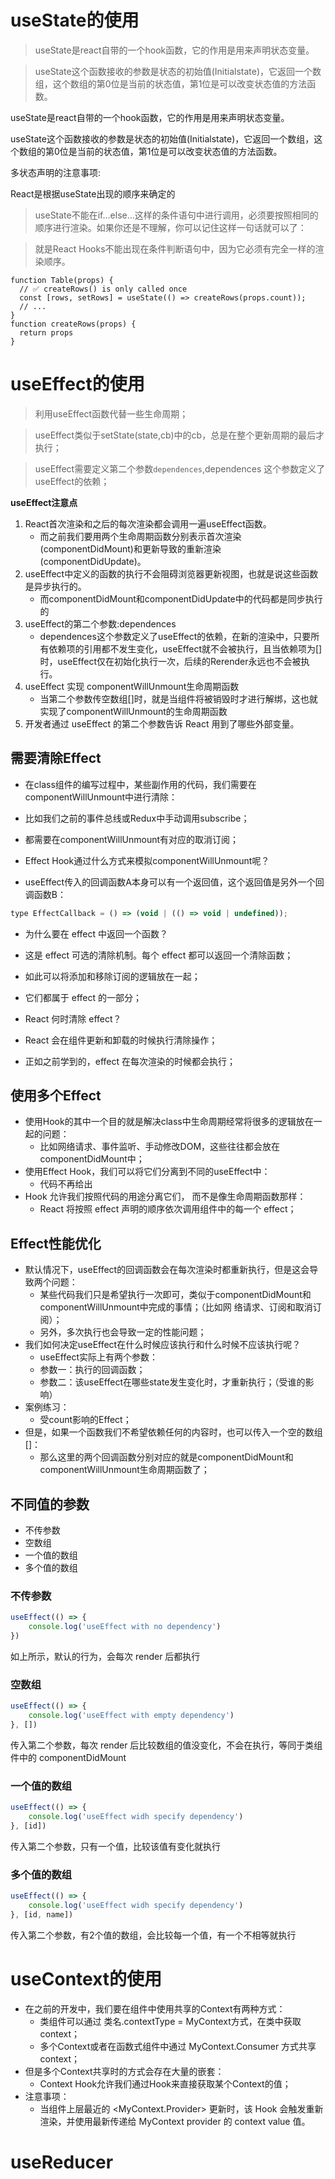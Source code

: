 # useState的使用

> useState是react自带的一个hook函数，它的作用是用来声明状态变量。

> useState这个函数接收的参数是状态的初始值(Initialstate)，它返回一个数组，这个数组的第0位是当前的状态值，第1位是可以改变状态值的方法函数。

useState是react自带的一个hook函数，它的作用是用来声明状态变量。

useState这个函数接收的参数是状态的初始值(Initialstate)，它返回一个数组，这个数组的第0位是当前的状态值，第1位是可以改变状态值的方法函数。

多状态声明的注意事项:

React是根据useState出现的顺序来确定的

> useState不能在if...else...这样的条件语句中进行调用，必须要按照相同的顺序进行渲染。如果你还是不理解，你可以记住这样一句话就可以了：

> 就是React Hooks不能出现在条件判断语句中，因为它必须有完全一样的渲染顺序。

```react
function Table(props) {
  // ✅ createRows() is only called once
  const [rows, setRows] = useState(() => createRows(props.count));
  // ...
}
function createRows(props) {
  return props
}
```

# useEffect的使用

> 利用useEffect函数代替一些生命周期；

> useEffect类似于setState(state,cb)中的cb，总是在整个更新周期的最后才执行；

> useEffect需要定义第二个参数`dependences`,dependences 这个参数定义了 useEffect的依赖；

**useEffect注意点**

1. React首次渲染和之后的每次渲染都会调用一遍useEffect函数。
   - 而之前我们要用两个生命周期函数分别表示首次渲染(componentDidMount)和更新导致的重新渲染(componentDidUpdate)。
2. useEffect中定义的函数的执行不会阻碍浏览器更新视图，也就是说这些函数是异步执行的。
   - 而componentDidMount和componentDidUpdate中的代码都是同步执行的
3. useEffect的第二个参数:dependences
   - dependences这个参数定义了useEffect的依赖，在新的渲染中，只要所有依赖项的引用都不发生变化，useEffect就不会被执行，且当依赖项为[]时，useEffect仅在初始化执行一次，后续的Rerender永远也不会被执行。
4. useEffect 实现 componentWillUnmount生命周期函数
   - 当第二个参数传空数组[]时，就是当组件将被销毁时才进行解绑，这也就实现了componentWillUnmount的生命周期函数
5. 开发者通过 useEffect 的第二个参数告诉 React 用到了哪些外部变量。

##   需要清除Effect  

-  在class组件的编写过程中，某些副作用的代码，我们需要在componentWillUnmount中进行清除：

  - 比如我们之前的事件总线或Redux中手动调用subscribe；  
  -  都需要在componentWillUnmount有对应的取消订阅；  
  -   Effect Hook通过什么方式来模拟componentWillUnmount呢？  

-  useEffect传入的回调函数A本身可以有一个返回值，这个返回值是另外一个回调函数B：  

  ```jsx
  type EffectCallback = () => (void | (() => void | undefined));  
  ```

  

-  为什么要在 effect 中返回一个函数？  

  -   这是 effect 可选的清除机制。每个 effect 都可以返回一个清除函数；  
  -  如此可以将添加和移除订阅的逻辑放在一起；  
  -  它们都属于 effect 的一部分；  

-  React 何时清除 effect？  

  -  React 会在组件更新和卸载的时候执行清除操作；  
  -  正如之前学到的，effect 在每次渲染的时候都会执行；  

##   使用多个Effect  

- 使用Hook的其中一个目的就是解决class中生命周期经常将很多的逻辑放在一起的问题：  
  - 比如网络请求、事件监听、手动修改DOM，这些往往都会放在componentDidMount中；  
- 使用Effect Hook，我们可以将它们分离到不同的useEffect中：
  - 代码不再给出  
- Hook 允许我们按照代码的用途分离它们， 而不是像生命周期函数那样：
  - React 将按照 effect 声明的顺序依次调用组件中的每一个 effect；  

## Effect性能优化

- 默认情况下，useEffect的回调函数会在每次渲染时都重新执行，但是这会导致两个问题：  
  - 某些代码我们只是希望执行一次即可，类似于componentDidMount和componentWillUnmount中完成的事情；（比如网  络请求、订阅和取消订阅）；  
  - 另外，多次执行也会导致一定的性能问题；  
- 我们如何决定useEffect在什么时候应该执行和什么时候不应该执行呢？ 
  - useEffect实际上有两个参数：  
  - 参数一：执行的回调函数；  
  - 参数二：该useEffect在哪些state发生变化时，才重新执行；（受谁的影响）  
- 案例练习：  
  - 受count影响的Effect；  
- 但是，如果一个函数我们不希望依赖任何的内容时，也可以传入一个空的数组 []：  
  - 那么这里的两个回调函数分别对应的就是componentDidMount和componentWillUnmount生命周期函数了；

## 不同值的参数

- 不传参数
- 空数组
- 一个值的数组
- 多个值的数组

### 不传参数

```jsx
useEffect(() => {
    console.log('useEffect with no dependency')
})
```

如上所示，默认的行为，会每次 render 后都执行

### 空数组

```jsx
useEffect(() => {
    console.log('useEffect with empty dependency')
}, [])
```

传入第二个参数，每次 render 后比较数组的值没变化，不会在执行，等同于类组件中的 componentDidMount

### 一个值的数组

```jsx
useEffect(() => {
    console.log('useEffect widh specify dependency')
}, [id])
```

传入第二个参数，只有一个值，比较该值有变化就执行

### 多个值的数组

```jsx
useEffect(() => {
    console.log('useEffect widh specify dependency')
}, [id, name])
```

传入第二个参数，有2个值的数组，会比较每一个值，有一个不相等就执行

# useContext的使用  

- 在之前的开发中，我们要在组件中使用共享的Context有两种方式：  
  - 类组件可以通过 类名.contextType = MyContext方式，在类中获取context； 
  - 多个Context或者在函数式组件中通过 MyContext.Consumer 方式共享context；  
- 但是多个Context共享时的方式会存在大量的嵌套：  
  - Context Hook允许我们通过Hook来直接获取某个Context的值； 
- 注意事项：  
  - 当组件上层最近的 <MyContext.Provider> 更新时，该 Hook 会触发重新渲染，并使用最新传递给 MyContext provider  的 context value 值。  

#   useReducer  
